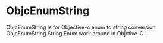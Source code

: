 # ObjcEnumString
ObjcEnumString is for Objective-c enum to string conversion.
ObjcEnumString String Enum work around in Objctive-C.
